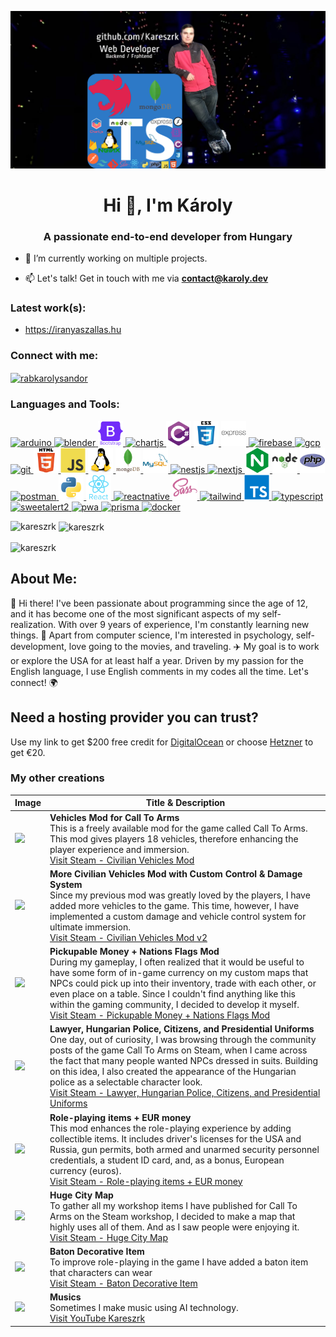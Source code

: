 [<img src="https://raw.githubusercontent.com/Kareszrk/Kareszrk/main/myself_with_technologies.png" />](https://raw.githubusercontent.com/Kareszrk/Kareszrk/main/myself_with_technologies.png)
<h1 align="center">Hi 👋, I'm Károly</h1>
<h3 align="center">A passionate end-to-end developer from Hungary</h3>

- 🔭 I’m currently working on multiple projects.

- 📫 Let's talk! Get in touch with me via **contact@karoly.dev**

<h3 align="left">Latest work(s):</h3>
<p align="left">
<ul>
  <li><a href="https://iranyaszallas.hu" target="blank">https://iranyaszallas.hu</a></li>
</ul>
<h3 align="left">Connect with me:</h3>
<a href="https://fb.com/rabkarolysandor" target="blank"><img align="center" src="https://raw.githubusercontent.com/rahuldkjain/github-profile-readme-generator/master/src/images/icons/Social/facebook.svg" alt="rabkarolysandor" height="30" width="40" /></a>
</p>

<h3 align="left">Languages and Tools:</h3>
<p align="left"> <a href="https://www.arduino.cc/" target="_blank" rel="noreferrer"> <img src="https://cdn.worldvectorlogo.com/logos/arduino-1.svg" alt="arduino" width="40" height="40"/> </a> <a href="https://www.blender.org/" target="_blank" rel="noreferrer"> <img src="https://download.blender.org/branding/community/blender_community_badge_white.svg" alt="blender" width="40" height="40"/> </a> <a href="https://getbootstrap.com" target="_blank" rel="noreferrer"> <img src="https://raw.githubusercontent.com/devicons/devicon/master/icons/bootstrap/bootstrap-plain-wordmark.svg" alt="bootstrap" width="40" height="40"/> </a> <a href="https://www.chartjs.org" target="_blank" rel="noreferrer"> <img src="https://www.chartjs.org/media/logo-title.svg" alt="chartjs" width="40" height="40"/> </a> <a href="https://www.w3schools.com/cs/" target="_blank" rel="noreferrer"> <img src="https://raw.githubusercontent.com/devicons/devicon/master/icons/csharp/csharp-original.svg" alt="csharp" width="40" height="40"/> </a> <a href="https://www.w3schools.com/css/" target="_blank" rel="noreferrer"> <img src="https://raw.githubusercontent.com/devicons/devicon/master/icons/css3/css3-original-wordmark.svg" alt="css3" width="40" height="40"/> </a> <a href="https://expressjs.com" target="_blank" rel="noreferrer"> <img src="https://raw.githubusercontent.com/devicons/devicon/master/icons/express/express-original-wordmark.svg" alt="express" width="40" height="40"/> </a> <a href="https://firebase.google.com/" target="_blank" rel="noreferrer"> <img src="https://www.vectorlogo.zone/logos/firebase/firebase-icon.svg" alt="firebase" width="40" height="40"/> </a> <a href="https://cloud.google.com" target="_blank" rel="noreferrer"> <img src="https://www.vectorlogo.zone/logos/google_cloud/google_cloud-icon.svg" alt="gcp" width="40" height="40"/> </a> <a href="https://git-scm.com/" target="_blank" rel="noreferrer"> <img src="https://www.vectorlogo.zone/logos/git-scm/git-scm-icon.svg" alt="git" width="40" height="40"/> </a> <a href="https://www.w3.org/html/" target="_blank" rel="noreferrer"> <img src="https://raw.githubusercontent.com/devicons/devicon/master/icons/html5/html5-original-wordmark.svg" alt="html5" width="40" height="40"/> </a>  <a href="https://developer.mozilla.org/en-US/docs/Web/JavaScript" target="_blank" rel="noreferrer"> <img src="https://raw.githubusercontent.com/devicons/devicon/master/icons/javascript/javascript-original.svg" alt="javascript" width="40" height="40"/> </a> <a href="https://www.linux.org/" target="_blank" rel="noreferrer"> <img src="https://raw.githubusercontent.com/devicons/devicon/master/icons/linux/linux-original.svg" alt="linux" width="40" height="40"/> </a> <a href="https://www.mongodb.com/" target="_blank" rel="noreferrer"> <img src="https://raw.githubusercontent.com/devicons/devicon/master/icons/mongodb/mongodb-original-wordmark.svg" alt="mongodb" width="40" height="40"/> </a> <a href="https://www.mysql.com/" target="_blank" rel="noreferrer"> <img src="https://raw.githubusercontent.com/devicons/devicon/master/icons/mysql/mysql-original-wordmark.svg" alt="mysql" width="40" height="40"/> </a> <a href="https://nestjs.com/" target="_blank" rel="noreferrer"> <img src="https://avatars.githubusercontent.com/u/28507035?s=200&v=4" alt="nestjs" width="40" height="40"/> </a> <a href="https://nextjs.org/" target="_blank" rel="noreferrer"> <img src="https://cdn.worldvectorlogo.com/logos/nextjs-2.svg" alt="nextjs" width="40" height="40"/> </a> <a href="https://www.nginx.com" target="_blank" rel="noreferrer"> <img src="https://raw.githubusercontent.com/devicons/devicon/master/icons/nginx/nginx-original.svg" alt="nginx" width="40" height="40"/> </a> <a href="https://nodejs.org" target="_blank" rel="noreferrer"> <img src="https://raw.githubusercontent.com/devicons/devicon/master/icons/nodejs/nodejs-original-wordmark.svg" alt="nodejs" width="40" height="40"/> </a> <a href="https://www.php.net" target="_blank" rel="noreferrer"> <img src="https://raw.githubusercontent.com/devicons/devicon/master/icons/php/php-original.svg" alt="php" width="40" height="40"/> </a> <a href="https://postman.com" target="_blank" rel="noreferrer"> <img src="https://www.vectorlogo.zone/logos/getpostman/getpostman-icon.svg" alt="postman" width="40" height="40"/> </a> <a href="https://www.python.org" target="_blank" rel="noreferrer"> <img src="https://raw.githubusercontent.com/devicons/devicon/master/icons/python/python-original.svg" alt="python" width="40" height="40"/> </a> <a href="https://reactjs.org/" target="_blank" rel="noreferrer"> <img src="https://raw.githubusercontent.com/devicons/devicon/master/icons/react/react-original-wordmark.svg" alt="react" width="40" height="40"/> </a> <a href="https://reactnative.dev/" target="_blank" rel="noreferrer"> <img src="https://reactnative.dev/img/header_logo.svg" alt="reactnative" width="40" height="40"/> </a> <a href="https://sass-lang.com" target="_blank" rel="noreferrer"> <img src="https://raw.githubusercontent.com/devicons/devicon/master/icons/sass/sass-original.svg" alt="sass" width="40" height="40"/> </a> <a href="https://tailwindcss.com/" target="_blank" rel="noreferrer"> <img src="https://www.vectorlogo.zone/logos/tailwindcss/tailwindcss-icon.svg" alt="tailwind" width="40" height="40"/> </a> <a href="https://www.typescriptlang.org/" target="_blank" rel="noreferrer"> <img src="https://raw.githubusercontent.com/devicons/devicon/master/icons/typescript/typescript-original.svg" alt="typescript" width="40" height="40"/> </a>  <a href="https://bulma.io/" target="_blank" rel="noreferrer"><img src="https://bulma.io/favicons/favicon.ico?v=201701041855" alt="typescript" width="30" height="40"/> </a> <a href="https://sweetalert2.github.io" target="_blank" rel="noreferrer"> <img src="https://sweetalert2.github.io/images/favicon.png" alt="sweetalert2" width="40" height="40"/> </a> <a href="https://en.wikipedia.org/wiki/Progressive_web_app" target="_blank" rel="noreferrer"> <img src="https://user-images.githubusercontent.com/3104648/28351989-7f68389e-6c4b-11e7-9bf2-e9fcd4977e7a.png" alt="pwa" width="60" height="30"/> </a>  <a href="https://www.prisma.io/" target="_blank" rel="noreferrer"> <img src="https://cdn.icon-icons.com/icons2/2107/PNG/512/file_type_light_prisma_icon_130444.png" alt="prisma" width="40" height="30"/> </a> <a href="https://docker.com" target="_blank" rel="noreferrer"> <img src="https://www.docker.com/wp-content/uploads/2024/02/cropped-docker-logo-favicon-180x180.png" alt="docker" width="40" height="30"/> </a> </p>

<p><img align="left" src="https://github-readme-stats.vercel.app/api/top-langs?username=kareszrk&show_icons=true&locale=en&layout=compact" alt="kareszrk" /></p>

<p>&nbsp;<img align="center" src="https://github-readme-stats.vercel.app/api?username=kareszrk&show_icons=true&locale=en" alt="kareszrk" /></p>

<p><img align="center" src="https://github-readme-streak-stats.herokuapp.com/?user=kareszrk&" alt="kareszrk" /></p>

## About Me:

👋 Hi there! I've been passionate about programming since the age of 12, and it has become one of the most significant aspects of my self-realization. With over 9 years of experience, I'm constantly learning new things. 🚀 Apart from computer science, I'm interested in psychology, self-development, love going to the movies, and traveling. ✈️ My goal is to work or explore the USA for at least half a year. Driven by my passion for the English language, I use English comments in my codes all the time. Let's connect! 🌍

## Need a hosting provider you can trust?

Use my link to get $200 free credit for [DigitalOcean](https://www.digitalocean.com/?refcode=7008370c0322&utm_campaign=Referral_Invite&utm_medium=Referral_Program&utm_source=badge) or choose [Hetzner](https://hetzner.cloud/?ref=n5YH7Zdui2OD) to get €20.

### My other creations
| Image | Title & Description |
|-------|----------------------|
| <img src="https://steamuserimages-a.akamaihd.net/ugc/2478738934040704229/4634EB98F4DF2E7790DBEB604379FD6232863A80/?imw=5000&imh=5000&ima=fit&impolicy=Letterbox&imcolor=%23000000&letterbox=false" width="200" /> | **Vehicles Mod for Call To Arms** <br />  This is a freely available mod for the game called Call To Arms. <br />This mod gives players 18 vehicles, therefore enhancing the player experience and immersion.<br />[Visit Steam - Civilian Vehicles Mod](https://steamcommunity.com/sharedfiles/filedetails/?id=3165205491) |
| <img src="https://steamuserimages-a.akamaihd.net/ugc/61455298439197417/90664E85C0DB21763389EE5D392821661B44221C/?imw=5000&imh=5000&ima=fit&impolicy=Letterbox&imcolor=%23000000&letterbox=false" width="200" /> | **More Civilian Vehicles Mod with Custom Control & Damage System** <br /> Since my previous mod was greatly loved by the players, I have added more vehicles to the game. This time, however, I have implemented a custom damage and vehicle control system for ultimate immersion.<br />[Visit Steam - Civilian Vehicles Mod v2](https://steamcommunity.com/sharedfiles/filedetails/?id=3364740940) |
| <img src="https://steamuserimages-a.akamaihd.net/ugc/2341377878056659270/63EF376780205B42E878C67C3667DCD01EB75EBD/?imw=5000&imh=5000&ima=fit&impolicy=Letterbox&imcolor=%23000000&letterbox=false" width="200" /> | **Pickupable Money + Nations Flags Mod**  <br />During my gameplay, I often realized that it would be useful to have some form of in-game currency on my custom maps that NPCs could pick up into their inventory, trade with each other, or even place on a table. Since I couldn't find anything like this within the gaming community, I decided to develop it myself.<br />[Visit Steam - Pickupable Money + Nations Flags Mod](https://steamcommunity.com/sharedfiles/filedetails/?id=3157924757) |
| <img src="https://steamuserimages-a.akamaihd.net/ugc/61455298433844508/C2F0764D1037794B1A9626C9A344D2D878365A45/?imw=5000&imh=5000&ima=fit&impolicy=Letterbox&imcolor=%23000000&letterbox=false" width="200" /> | **Lawyer, Hungarian Police, Citizens, and Presidential Uniforms** <br/>One day, out of curiosity, I was browsing through the community posts of the game Call To Arms on Steam, when I came across the fact that many people wanted NPCs dressed in suits. Building on this idea, I also created the appearance of the Hungarian police as a selectable character look.<br />[Visit Steam - Lawyer, Hungarian Police, Citizens, and Presidential Uniforms](https://steamcommunity.com/sharedfiles/filedetails/?id=3362936498) |
| <img src="https://steamuserimages-a.akamaihd.net/ugc/61456022160143384/36D317A60246E2D53B86B48E07080255330DFCAF/?imw=5000&imh=5000&ima=fit&impolicy=Letterbox&imcolor=%23000000&letterbox=false" width="200" /> | **Role-playing items + EUR money** <br />This mod enhances the role-playing experience by adding collectible items. It includes driver's licenses for the USA and Russia, gun permits, both armed and unarmed security personnel credentials, a student ID card, and, as a bonus, European currency (euros).<br />[Visit Steam - Role-playing items + EUR money](https://steamcommunity.com/sharedfiles/filedetails/?id=3368521214) |
| <img src="https://steamuserimages-a.akamaihd.net/ugc/61456022160955062/48A7B31E1F2FFDB6B458C2C773AED8BD52F9756E/?imw=5000&imh=5000&ima=fit&impolicy=Letterbox&imcolor=%23000000&letterbox=false" width="200" /> | **Huge City Map** <br />To gather all my workshop items I have published for Call To Arms on the Steam workshop, I decided to make a map that highly uses all of them. And as I saw people were enjoying it.<br />[Visit Steam - Huge City Map](https://steamcommunity.com/sharedfiles/filedetails/?id=3368724225) 
| <img src="https://steamuserimages-a.akamaihd.net/ugc/61464811426844751/0DA5D1C7E479901051E815DF799FCC7C7A6BAB78/?imw=5000&imh=5000&ima=fit&impolicy=Letterbox&imcolor=%23000000&letterbox=false" width="200" /> | **Baton Decorative Item** <br />To improve role-playing in the game I have added a baton item that characters can wear<br />[Visit Steam - Baton Decorative Item](https://steamcommunity.com/sharedfiles/filedetails/?id=3433544985)  |
| <img src="https://yt3.googleusercontent.com/Kb5sy5h1rwwSJJE3D8RXk8WkhAJbItUr_T8-CTZTRfRRbE19s5adQqir3Pz_YYAwHq4GlsQLSw=s160-c-k-c0x00ffffff-no-rj" width="100" /> | **Musics** <br />Sometimes I make music using AI technology. <br />[Visit YouTube Kareszrk](https://www.youtube.com/@Kareszrk) |
